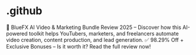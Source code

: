 # .github
🚀 BlueFX AI Video &amp; Marketing Bundle Review 2025 – Discover how this AI-powered toolkit helps YouTubers, marketers, and freelancers automate video creation, content production, and lead generation. ✅ 98.29% Off + Exclusive Bonuses – Is it worth it? Read the full review now!
